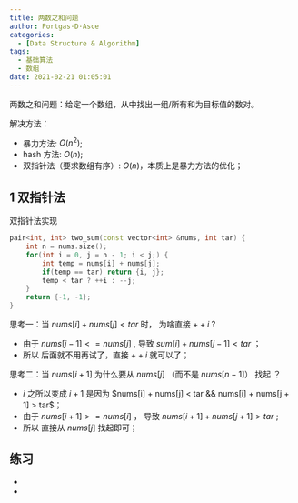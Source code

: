 ```yaml
---
title: 两数之和问题
author: Portgas·D·Asce
categories:
  - [Data Structure & Algorithm]
tags:
  - 基础算法
  - 数组
date: 2021-02-21 01:05:01
---
```


<!--more-->
两数之和问题：给定一个数组，从中找出一组/所有和为目标值的数对。

解决方法：
- 暴力方法: $O(n^2)$;
- hash 方法: $O(n)$;
- 双指针法（要求数组有序）: $O(n)$，本质上是暴力方法的优化；

## 1 双指针法
双指针法实现
```cpp
pair<int, int> two_sum(const vector<int> &nums, int tar) {
    int n = nums.size();
    for(int i = 0, j = n - 1; i < j;) {
        int temp = nums[i] + nums[j];
        if(temp == tar) return {i, j};
        temp < tar ? ++i : --j;
    }
    return {-1, -1};
}
```

思考一：当 $nums[i] + nums[j] < tar$ 时， 为啥直接 $++i$ ?
- 由于 $nums[j - 1] <= nums[j]$ , 导致 $sum[i] + nums[j - 1] < tar$ ；
- 所以 后面就不用再试了，直接 $++i$ 就可以了；

思考二：当 $nums[i + 1]$ 为什么要从 $nums[j]$ （而不是 $nums[n - 1]$） 找起 ？
- $i$ 之所以变成 $i + 1$ 是因为 $nums[i] + nums[j] < tar && nums[i] + nums[j + 1] > tar$；
- 由于 $nums[i + 1] >= nums[i]$ ， 导致 $nums[i + 1] + nums[j + 1] > tar$ ;
- 所以 直接从 $nums[j]$ 找起即可；

## 练习
- []()
- []()